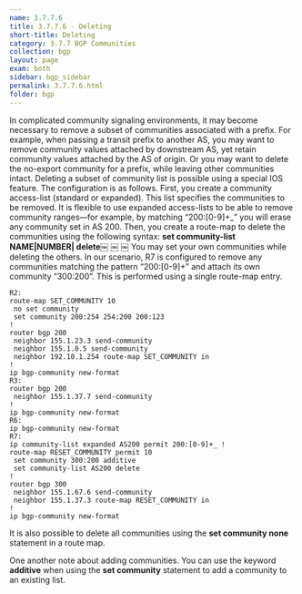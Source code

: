 ```yaml
---
name: 3.7.7.6
title: 3.7.7.6 - Deleting
short-title: Deleting
category: 3.7.7 BGP Communities
collection: bgp
layout: page
exam: both
sidebar: bgp_sidebar
permalink: 3.7.7.6.html
folder: bgp
---
```

In complicated community signaling environments, it may become necessary to remove a subset of communities associated with a prefix. For example, when passing a transit prefix to another AS, you may want to remove community values attached by downstream AS, yet retain community values attached by the AS of origin. Or you may want to delete the no-export community for a prefix, while leaving other communities intact.
Deleting a subset of community list is possible using a special IOS feature. The configuration is as follows. First, you create a community access-list (standard or expanded). This list specifies the communities to be removed. It is flexible to use expanded access-lists to be able to remove community ranges—for example, by matching “200:[0-9]+\_” you will erase any community set in AS 200. Then, you create a route-map to delete the communities using the following syntax: **set community-list NAME\|NUMBER\| delete**￼ ￼
￼ You may set your own communities while  deleting the others.
In our scenario, R7 is configured to remove any communities matching the pattern “200:[0-9]+” and attach its own community “300:200”. This is performed using a single route-map entry.
```
R2:
route-map SET_COMMUNITY 10
 no set community
 set community 200:254 254:200 200:123
!
router bgp 200
 neighbor 155.1.23.3 send-community
 neighbor 155.1.0.5 send-community
 neighbor 192.10.1.254 route-map SET_COMMUNITY in
!
ip bgp-community new-format
R3:
router bgp 200
 neighbor 155.1.37.7 send-community
!
ip bgp-community new-format
R6:
ip bgp-community new-format
R7:
ip community-list expanded AS200 permit 200:[0-9]+_ !
route-map RESET_COMMUNITY permit 10
 set community 300:200 additive
 set community-list AS200 delete
!
router bgp 300
 neighbor 155.1.67.6 send-community
 neighbor 155.1.37.3 route-map RESET_COMMUNITY in
!
ip bgp-community new-format
```
It is also possible to delete all communities using the **set community none** statement in a route map.

One another note about adding communities. You can use the keyword **additive** when using the **set community** statement to add a community to an existing list.

